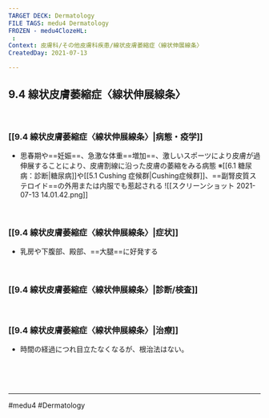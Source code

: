 ```yaml
---
TARGET DECK: Dermatology
FILE TAGS: medu4 Dermatology
FROZEN - medu4ClozeHL:
 : 
Context: 皮膚科/その他皮膚科疾患/線状皮膚萎縮症〈線状伸展線条〉
CreatedDay: 2021-07-13

---
```


## 9.4 線状皮膚萎縮症〈線状伸展線条〉

<br>

### [[9.4 線状皮膚萎縮症〈線状伸展線条〉|病態・疫学]]
* 思春期や==妊娠==、急激な体重==増加==、激しいスポーツにより皮膚が過伸展することにより、皮膚割線に沿った皮膚の萎縮をみる病態
※[[6.1 糖尿病：診断|糖尿病]]や[[5.1 Cushing 症候群|Cushing症候群]]、==副腎皮質ステロイド==の外用または内服でも惹起される
![[スクリーンショット 2021-07-13 14.01.42.png]]
<!--ID: 1626163349467-->


<br>

### [[9.4 線状皮膚萎縮症〈線状伸展線条〉|症状]]
* 乳房や下腹部、殿部、==大腿==に好発する
<!--ID: 1626163349474-->


<br>

### [[9.4 線状皮膚萎縮症〈線状伸展線条〉|診断/検査]]


<br>

### [[9.4 線状皮膚萎縮症〈線状伸展線条〉|治療]]
* 時間の経過につれ目立たなくなるが、根治法はない。
 

<br><br><br>

---
#medu4 #Dermatology  
